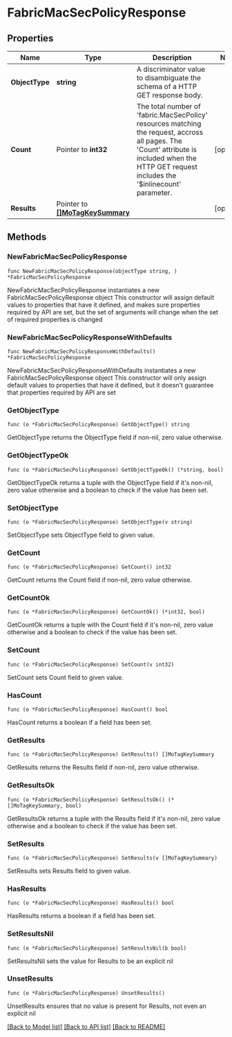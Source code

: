 # FabricMacSecPolicyResponse

## Properties

Name | Type | Description | Notes
------------ | ------------- | ------------- | -------------
**ObjectType** | **string** | A discriminator value to disambiguate the schema of a HTTP GET response body. | 
**Count** | Pointer to **int32** | The total number of &#39;fabric.MacSecPolicy&#39; resources matching the request, accross all pages. The &#39;Count&#39; attribute is included when the HTTP GET request includes the &#39;$inlinecount&#39; parameter. | [optional] 
**Results** | Pointer to [**[]MoTagKeySummary**](MoTagKeySummary.md) |  | [optional] 

## Methods

### NewFabricMacSecPolicyResponse

`func NewFabricMacSecPolicyResponse(objectType string, ) *FabricMacSecPolicyResponse`

NewFabricMacSecPolicyResponse instantiates a new FabricMacSecPolicyResponse object
This constructor will assign default values to properties that have it defined,
and makes sure properties required by API are set, but the set of arguments
will change when the set of required properties is changed

### NewFabricMacSecPolicyResponseWithDefaults

`func NewFabricMacSecPolicyResponseWithDefaults() *FabricMacSecPolicyResponse`

NewFabricMacSecPolicyResponseWithDefaults instantiates a new FabricMacSecPolicyResponse object
This constructor will only assign default values to properties that have it defined,
but it doesn't guarantee that properties required by API are set

### GetObjectType

`func (o *FabricMacSecPolicyResponse) GetObjectType() string`

GetObjectType returns the ObjectType field if non-nil, zero value otherwise.

### GetObjectTypeOk

`func (o *FabricMacSecPolicyResponse) GetObjectTypeOk() (*string, bool)`

GetObjectTypeOk returns a tuple with the ObjectType field if it's non-nil, zero value otherwise
and a boolean to check if the value has been set.

### SetObjectType

`func (o *FabricMacSecPolicyResponse) SetObjectType(v string)`

SetObjectType sets ObjectType field to given value.


### GetCount

`func (o *FabricMacSecPolicyResponse) GetCount() int32`

GetCount returns the Count field if non-nil, zero value otherwise.

### GetCountOk

`func (o *FabricMacSecPolicyResponse) GetCountOk() (*int32, bool)`

GetCountOk returns a tuple with the Count field if it's non-nil, zero value otherwise
and a boolean to check if the value has been set.

### SetCount

`func (o *FabricMacSecPolicyResponse) SetCount(v int32)`

SetCount sets Count field to given value.

### HasCount

`func (o *FabricMacSecPolicyResponse) HasCount() bool`

HasCount returns a boolean if a field has been set.

### GetResults

`func (o *FabricMacSecPolicyResponse) GetResults() []MoTagKeySummary`

GetResults returns the Results field if non-nil, zero value otherwise.

### GetResultsOk

`func (o *FabricMacSecPolicyResponse) GetResultsOk() (*[]MoTagKeySummary, bool)`

GetResultsOk returns a tuple with the Results field if it's non-nil, zero value otherwise
and a boolean to check if the value has been set.

### SetResults

`func (o *FabricMacSecPolicyResponse) SetResults(v []MoTagKeySummary)`

SetResults sets Results field to given value.

### HasResults

`func (o *FabricMacSecPolicyResponse) HasResults() bool`

HasResults returns a boolean if a field has been set.

### SetResultsNil

`func (o *FabricMacSecPolicyResponse) SetResultsNil(b bool)`

 SetResultsNil sets the value for Results to be an explicit nil

### UnsetResults
`func (o *FabricMacSecPolicyResponse) UnsetResults()`

UnsetResults ensures that no value is present for Results, not even an explicit nil

[[Back to Model list]](../README.md#documentation-for-models) [[Back to API list]](../README.md#documentation-for-api-endpoints) [[Back to README]](../README.md)


